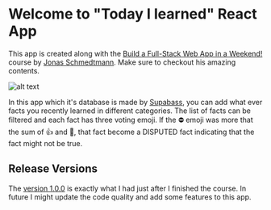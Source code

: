 # Welcome to "Today I learned" React App

This app is created along with the [Build a Full-Stack Web App in a Weekend!](https://www.udemy.com/course/full-stack-crash-course/ "A quick, fun, and hands-on introduction to web development. Build a complete app with HTML, CSS, JavaScript, and React!") course by [Jonas Schmedtmann](https://codingheroes.io/ "jonas.io"). Make sure to checkout his amazing contents.

![alt text](demo.gif)

In this app which it's database is made by [Supabass](https://supabase.com/ "an open source Firebase alternative"), you can add what ever facts you recently learned in different categories. The list of facts can be filtered and each fact has three voting emoji. If the ⛔ emoji was more that the sum of 👍 and 🤯, that fact become a DISPUTED fact indicating that the fact might not be true.

## Release Versions

The [version 1.0.0](https://github.com/ashkheid/today-i-learned/releases/tag/v1.0.0) is exactly what I had just after I finished the course. In future I might update the code quality and add some features to this app.
